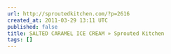 ```yaml
---
url: http://sproutedkitchen.com/?p=2616
created_at: 2011-03-29 13:11 UTC
published: false
title: SALTED CARAMEL ICE CREAM » Sprouted Kitchen
tags: []
---
```



